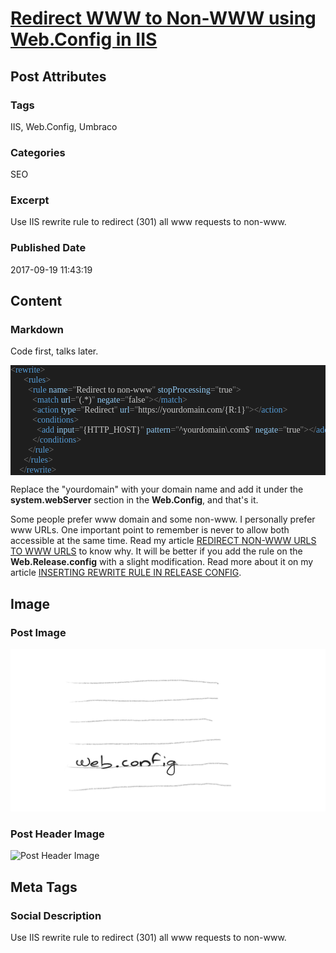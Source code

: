 # [Redirect WWW to Non-WWW using Web.Config in IIS](https://www.abhith.net/post/redirect-www-to-non-www-using-webconfig-in-iis/)
## Post Attributes
### Tags
IIS, Web.Config, Umbraco
### Categories
SEO
### Excerpt
Use IIS rewrite rule to redirect (301) all www requests to non-www.
### Published Date
2017-09-19 11:43:19
## Content
### Markdown
Code first, talks later.

<pre style="font-family:Consolas;font-size:13;color:gainsboro;background:#1e1e1e;"><span style="color:gray;">&lt;</span><span style="color:#569cd6;">rewrite</span><span style="color:gray;">&gt;</span>
<span style="color:gray;">&nbsp;&nbsp;&nbsp;&nbsp;&nbsp;&nbsp;&lt;</span><span style="color:#569cd6;">rules</span><span style="color:gray;">&gt;</span>
<span style="color:gray;">&nbsp;&nbsp;&nbsp;&nbsp;&nbsp;&nbsp;&nbsp;&nbsp;&lt;</span><span style="color:#569cd6;">rule</span><span style="color:gray;">&nbsp;</span><span style="color:#92caf4;">name</span><span style="color:gray;">=</span><span style="color:gray;">&quot;</span><span style="color:#c8c8c8;">Redirect&nbsp;to&nbsp;non-www</span><span style="color:gray;">&quot;</span><span style="color:gray;">&nbsp;</span><span style="color:#92caf4;">stopProcessing</span><span style="color:gray;">=</span><span style="color:gray;">&quot;</span><span style="color:#c8c8c8;">true</span><span style="color:gray;">&quot;</span><span style="color:gray;">&gt;</span>
<span style="color:gray;">&nbsp;&nbsp;&nbsp;&nbsp;&nbsp;&nbsp;&nbsp;&nbsp;&nbsp;&nbsp;&lt;</span><span style="color:#569cd6;">match</span><span style="color:gray;">&nbsp;</span><span style="color:#92caf4;">url</span><span style="color:gray;">=</span><span style="color:gray;">&quot;</span><span style="color:#c8c8c8;">(.*)</span><span style="color:gray;">&quot;</span><span style="color:gray;">&nbsp;</span><span style="color:#92caf4;">negate</span><span style="color:gray;">=</span><span style="color:gray;">&quot;</span><span style="color:#c8c8c8;">false</span><span style="color:gray;">&quot;</span><span style="color:gray;">&gt;&lt;/</span><span style="color:#569cd6;">match</span><span style="color:gray;">&gt;</span>
<span style="color:gray;">&nbsp;&nbsp;&nbsp;&nbsp;&nbsp;&nbsp;&nbsp;&nbsp;&nbsp;&nbsp;&lt;</span><span style="color:#569cd6;">action</span><span style="color:gray;">&nbsp;</span><span style="color:#92caf4;">type</span><span style="color:gray;">=</span><span style="color:gray;">&quot;</span><span style="color:#c8c8c8;">Redirect</span><span style="color:gray;">&quot;</span><span style="color:gray;">&nbsp;</span><span style="color:#92caf4;">url</span><span style="color:gray;">=</span><span style="color:gray;">&quot;</span><span style="color:#c8c8c8;">https://yourdomain.com/{R:1}</span><span style="color:gray;">&quot;</span><span style="color:gray;">&gt;&lt;/</span><span style="color:#569cd6;">action</span><span style="color:gray;">&gt;</span>
<span style="color:gray;">&nbsp;&nbsp;&nbsp;&nbsp;&nbsp;&nbsp;&nbsp;&nbsp;&nbsp;&nbsp;&lt;</span><span style="color:#569cd6;">conditions</span><span style="color:gray;">&gt;</span>
<span style="color:gray;">&nbsp;&nbsp;&nbsp;&nbsp;&nbsp;&nbsp;&nbsp;&nbsp;&nbsp;&nbsp;&nbsp;&nbsp;&lt;</span><span style="color:#569cd6;">add</span><span style="color:gray;">&nbsp;</span><span style="color:#92caf4;">input</span><span style="color:gray;">=</span><span style="color:gray;">&quot;</span><span style="color:#c8c8c8;">{HTTP_HOST}</span><span style="color:gray;">&quot;</span><span style="color:gray;">&nbsp;</span><span style="color:#92caf4;">pattern</span><span style="color:gray;">=</span><span style="color:gray;">&quot;</span><span style="color:#c8c8c8;">^yourdomain\.com$</span><span style="color:gray;">&quot;</span><span style="color:gray;">&nbsp;</span><span style="color:#92caf4;">negate</span><span style="color:gray;">=</span><span style="color:gray;">&quot;</span><span style="color:#c8c8c8;">true</span><span style="color:gray;">&quot;</span><span style="color:gray;">&gt;&lt;/</span><span style="color:#569cd6;">add</span><span style="color:gray;">&gt;</span>
<span style="color:gray;">&nbsp;&nbsp;&nbsp;&nbsp;&nbsp;&nbsp;&nbsp;&nbsp;&nbsp;&nbsp;&lt;/</span><span style="color:#569cd6;">conditions</span><span style="color:gray;">&gt;</span>
<span style="color:gray;">&nbsp;&nbsp;&nbsp;&nbsp;&nbsp;&nbsp;&nbsp;&nbsp;&lt;/</span><span style="color:#569cd6;">rule</span><span style="color:gray;">&gt;</span>
<span style="color:gray;">&nbsp;&nbsp;&nbsp;&nbsp;&nbsp;&nbsp;&lt;/</span><span style="color:#569cd6;">rules</span><span style="color:gray;">&gt;</span>
<span style="color:gray;">&nbsp;&nbsp;&nbsp;&nbsp;&lt;/</span><span style="color:#569cd6;">rewrite</span><span style="color:gray;">&gt;</span></pre>

Replace the "yourdomain" with your domain name and add it under the **system.webServer** section in the **Web.Config**, and that's it.

Some people prefer www domain and some non-www. I personally prefer www URLs. One important point to remember is never to allow both accessible at the same time. Read my article [REDIRECT NON-WWW URLS TO WWW URLS](https://www.abhith.net/post/redirect-non-www-urls-to-www-urls/) to know why. It will be better if you add the rule on the **Web.Release.config** with a slight modification. Read more about it on my article [INSERTING REWRITE RULE IN RELEASE CONFIG](https://www.abhith.net/post/inserting-rewrite-rule-in-release-config/).
## Image
### Post Image
![Post Image](web-config.png) 
### Post Header Image
![Post Header Image]()

## Meta Tags
### Social Description
Use IIS rewrite rule to redirect (301) all www requests to non-www.

